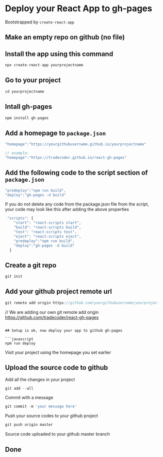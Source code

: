 # Deploy your React App to gh-pages

Bootstrapped by `create-react-app`

## Make an empty repo on github (no file)

## Install the app using this command

```javascript
npx create-react-app yourprojectname
```
## Go to your project

```javascript
cd yourprojectname
```

## Intall gh-pages

```javascript
npm install gh-pages
```
## Add a homepage to `package.json`

```javascript
"homepage":"https://yourgithubusername.github.io/yourprojectname"

// example:
"homepage":"https://tradecoder.github.io/react-gh-pages"
```

## Add the following code to the script section of `package.json`

```javascript
"predeploy":"npm run build",
"deploy":"gh-pages -d build"
```

If you do not delete any code from the package.json file from the script,
your code may look like this after adding the above properties

```javascript
 "scripts": {
    "start": "react-scripts start",
    "build": "react-scripts build",
    "test": "react-scripts test",
    "eject": "react-scripts eject",
    "predeploy":"npm run build",
    "deploy":"gh-pages -d build"
  }
```

## Create a git repo 

```javascript
git init
```

## Add your github project remote url

```javascript
git remote add origin https://github.com/yourgithubusername/yourprojectname.git
```

// We are adding our own
git remote add origin https://github.com/tradecoder/react-gh-pages
```

## Setup is ok, now deploy your app to github gh-pages

```javascript
npm run deploy
```
Visit your project using the homepage you set earlier

## Upload the source code to github
Add all the changes in your project

```javascript
git add --all
 ```
 Commit with a message
 
```javascript
git commit -m 'your message here'
```
Push your source codes to your github project

```javascript
git push origin master
```
Source code uploaded to your github master branch

## Done
